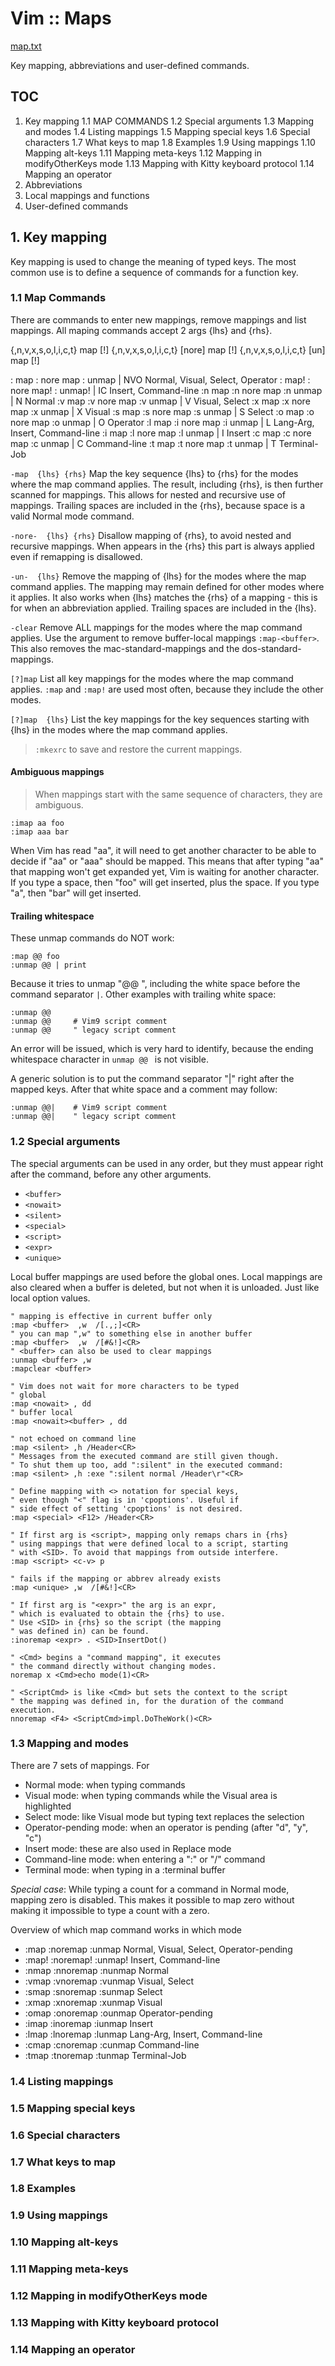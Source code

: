 # Vim :: Maps

[map.txt](https://vimhelp.org/map.txt.html)

Key mapping, abbreviations and user-defined commands.

## TOC

1. Key mapping
   1.1 MAP COMMANDS
   1.2 Special arguments
   1.3 Mapping and modes
   1.4 Listing mappings
   1.5 Mapping special keys
   1.6 Special characters
   1.7 What keys to map
   1.8 Examples
   1.9 Using mappings
   1.10 Mapping alt-keys
   1.11 Mapping meta-keys
   1.12 Mapping in modifyOtherKeys mode
   1.13 Mapping with Kitty keyboard protocol
   1.14 Mapping an operator
2. Abbreviations
3. Local mappings and functions
4. User-defined commands


## 1. Key mapping

Key mapping is used to change the meaning of typed keys. The most common use
is to define a sequence of commands for a function key.

### 1.1 Map Commands

There are commands to enter new mappings, remove mappings and list mappings. All maping commands accept 2 args {lhs} and {rhs}.

{,n,v,x,s,o,l,i,c,t}        map [!]
{,n,v,x,s,o,l,i,c,t} [nore] map [!]
{,n,v,x,s,o,l,i,c,t}   [un] map [!]


:  map  :  nore map   :  unmap         | NVO Normal, Visual, Select, Operator
:  map! :  nore map!  :  unmap!        | IC  Insert, Command-line
:n map  :n nore map   :n unmap         | N   Normal
:v map  :v nore map   :v unmap         | V   Visual, Select
:x map  :x nore map   :x unmap         | X   Visual
:s map  :s nore map   :s unmap         | S   Select
:o map  :o nore map   :o unmap         | O   Operator
:l map  :i nore map   :i unmap         | L   Lang-Arg, Insert, Command-line
:i map  :l nore map   :l unmap         | I   Insert
:c map  :c nore map   :c unmap         | C   Command-line
:t map  :t nore map   :t unmap         | T   Terminal-Job

`-map  {lhs} {rhs}`
Map the key sequence {lhs} to {rhs} for the modes where the map command applies. The result, including {rhs}, is then further scanned for mappings. This allows for nested and recursive use of mappings. Trailing spaces are included in the {rhs}, because space is a valid Normal mode command.

`-nore-  {lhs} {rhs}`
Disallow mapping of {rhs}, to avoid nested and recursive mappings. When <Plug> appears in the {rhs} this part is always applied even if remapping is disallowed.

`-un-  {lhs}`
Remove the mapping of {lhs} for the modes where the map command applies. The mapping may remain defined for other modes where it applies. It also works when {lhs} matches the {rhs} of a mapping - this is for when an abbreviation applied. Trailing spaces are included in the {lhs}.

`-clear`
Remove ALL mappings for the modes where the map command applies. Use the <buffer> argument to remove buffer-local mappings `:map-<buffer>`. This also removes the mac-standard-mappings and the dos-standard-mappings.

`[?]map`
List all key mappings for the modes where the map command applies. `:map` and `:map!` are used most often, because they include the other modes.

`[?]map  {lhs}`
List the key mappings for the key sequences starting with {lhs} in the modes where the map command applies.

>`:mkexrc` to save and restore the current mappings.

#### Ambiguous mappings

>When mappings start with the same sequence of characters, they are ambiguous.

    :imap aa foo
    :imap aaa bar

When Vim has read "aa", it will need to get another character to be able to decide if "aa" or "aaa" should be mapped. This means that after typing "aa" that mapping won't get expanded yet, Vim is waiting for another character. If you type a space, then "foo" will get inserted, plus the space. If you type "a", then "bar" will get inserted.

#### Trailing whitespace 

These unmap commands do NOT work:

    :map @@ foo
    :unmap @@ | print

Because it tries to unmap "@@ ", including the white space before the command separator `|`. Other examples with trailing white space:

    :unmap @@ 
    :unmap @@     # Vim9 script comment
    :unmap @@     " legacy script comment

An error will be issued, which is very hard to identify, because the ending whitespace character in `unmap @@ ` is not visible.

A generic solution is to put the command separator "|" right after the mapped keys. After that white space and a comment may follow: 

    :unmap @@|    # Vim9 script comment
    :unmap @@|    " legacy script comment


### 1.2 Special arguments

The special arguments can be used in any order, but they must appear right after the command, before any other arguments.
- `<buffer>`
- `<nowait>`
- `<silent>`
- `<special>`
- `<script>`
- `<expr>`
- `<unique>`


Local buffer mappings are used before the global ones. Local mappings are also cleared when a buffer is deleted, but not when it is unloaded. Just like local option values.

```vim
" mapping is effective in current buffer only
:map <buffer>  ,w  /[.,;]<CR>
" you can map ",w" to something else in another buffer
:map <buffer>  ,w  /[#&!]<CR>
" <buffer> can also be used to clear mappings
:unmap <buffer> ,w
:mapclear <buffer>

" Vim does not wait for more characters to be typed
" global
:map <nowait> , dd
" buffer local
:map <nowait><buffer> , dd

" not echoed on command line
:map <silent> ,h /Header<CR>
" Messages from the executed command are still given though.
" To shut them up too, add ":silent" in the executed command:
:map <silent> ,h :exe ":silent normal /Header\r"<CR>

" Define mapping with <> notation for special keys,
" even though "<" flag is in 'cpoptions'. Useful if
" side effect of setting 'cpoptions' is not desired.
:map <special> <F12> /Header<CR>

" If first arg is <script>, mapping only remaps chars in {rhs}
" using mappings that were defined local to a script, starting
" with <SID>. To avoid that mappings from outside interfere.
:map <script> <c-v> p

" fails if the mapping or abbrev already exists
:map <unique> ,w  /[#&!]<CR>

" If first arg is "<expr>" the arg is an expr,
" which is evaluated to obtain the {rhs} to use.
" Use <SID> in {rhs} so the script (the mapping
" was defined in) can be found.
:inoremap <expr> . <SID>InsertDot()

" <Cmd> begins a "command mapping", it executes
" the command directly without changing modes.
noremap x <Cmd>echo mode(1)<CR>

" <ScriptCmd> is like <Cmd> but sets the context to the script
" the mapping was defined in, for the duration of the command execution.
nnoremap <F4> <ScriptCmd>impl.DoTheWork()<CR>
```

### 1.3 Mapping and modes

There are 7 sets of mappings. For
- Normal mode: when typing commands
- Visual mode: when typing commands while the Visual area is highlighted
- Select mode: like Visual mode but typing text replaces the selection
- Operator-pending mode: when an operator is pending (after "d", "y", "c")
- Insert mode: these are also used in Replace mode
- Command-line mode: when entering a ":" or "/" command
- Terminal mode: when typing in a :terminal buffer

*Special case*: While typing a count for a command in Normal mode, mapping zero is disabled. This makes it possible to map zero without making it impossible to type a count with a zero.

Overview of which map command works in which mode
- :map   :noremap  :unmap     Normal, Visual, Select, Operator-pending
- :map!  :noremap! :unmap!    Insert, Command-line
- :nmap  :nnoremap :nunmap    Normal
- :vmap  :vnoremap :vunmap    Visual, Select
- :smap  :snoremap :sunmap    Select
- :xmap  :xnoremap :xunmap    Visual
- :omap  :onoremap :ounmap    Operator-pending
- :imap  :inoremap :iunmap    Insert
- :lmap  :lnoremap :lunmap    Lang-Arg, Insert, Command-line
- :cmap  :cnoremap :cunmap    Command-line
- :tmap  :tnoremap :tunmap    Terminal-Job



### 1.4 Listing mappings
### 1.5 Mapping special keys
### 1.6 Special characters
### 1.7 What keys to map
### 1.8 Examples
### 1.9 Using mappings
### 1.10 Mapping alt-keys
### 1.11 Mapping meta-keys
### 1.12 Mapping in modifyOtherKeys mode
### 1.13 Mapping with Kitty keyboard protocol
### 1.14 Mapping an operator
